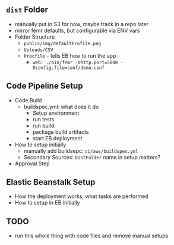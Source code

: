 
## `dist` Folder
- manually put in S3 for now, maybe track in a repo later
- mirror femr defaults, but configurable via ENV vars
- Folder Structure
    - `public/img/defaultProfile.png`
    - `Uploads/CSV`
    - `Procfile` - tells EB how to run the app
        - `web: ./bin/femr -Dhttp.port=5000 -Dconfig.file=conf/demo.conf`
 

## Code Pipeline Setup
- Code Build
    - buildspec.yml: what does it do
        - Setup environment
        - run tests
        - run build
        - package build artifacts 
        - start EB deployment
- How to setup initially
    - manually add buildsepc: `ci/aws/buildspec.yml`
    - Secondary Sources: `DistFolder` name in setup matters?
- Approval Step

## Elastic Beanstalk Setup
- How the deployment works, what tasks are performed
- How to setup in EB initially


## TODO
- run this whole thing with code files and remove manual setups